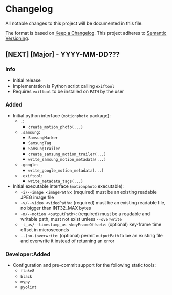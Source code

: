 # Changelog
All notable changes to this project will be documented in this file.

The format is based on [Keep a Changelog](https://keepachangelog.com/en/1.0.0/).
This project adheres to [Semantic Versioning](https://semver.org/spec/v2.0.0.html).


## [NEXT] [Major] - YYYY-MM-DD???

### Info
- Initial release
- Implementation is Python script calling `exiftool`
- Requires `exiftool` to be installed on `PATH` by the user

### Added
- Initial python interface (`motionphoto` package):
  - `.`: 
    - `create_motion_photo(...)`
  - `.samsung`: 
    - `SamsungMarker`
    - `SamsungTag`
    - `SamsungTrailer`
    - `create_samsung_motion_trailer(...)`
    - `write_samsung_motion_metadata(...)`
  - `.google`:
    - `write_google_motion_metadata(...)`
  - `.exiftool`:
    - `write_metadata_tags(...)`
- Initial executable interface (`motionphoto` executable):
  - `-i/--image <imagePath>`: (required) must be an existing readable JPEG image file
  - `-v/--video <videoPath>`: (required) must be an existing readable file, no bigger than INT32_MAX bytes
  - `-m/--motion <outputPath>`: (required) must be a readable and writable path, must not exist unless `--overwrite`
  - `-t_us/--timestamp_us <keyFrameOffset>`: (optional) key-frame time offset in microseconds
  - `--(no-)overwrite`: (optional) permit `outputPath` to be an existing file and overwrite it instead of returning an error

### Developer:Added
- Configuration and pre-commit support for the following static tools:
  - `flake8`
  - `black`
  - `mypy`
  - `pyolint`
